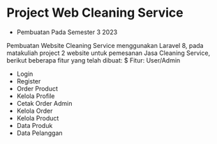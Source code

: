 # Project Web Cleaning Service

* Pembuatan Pada Semester 3 2023

Pembuatan Website Cleaning Service menggunakan Laravel 8, pada matakuliah project 2 website untuk pemesanan Jasa Cleaning Service, berikut beberapa fitur yang telah dibuat:
$ Fitur:
User/Admin
* Login
* Register
* Order Product
* Kelola Profile
* Cetak Order
Admin
* Kelola Order
* Kelola Product
* Data Produk
* Data Pelanggan
